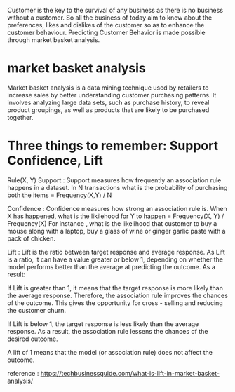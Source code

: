 
Customer is the key to the survival of any business as there is no business without a customer. So all the business of today aim to know about the
preferences, likes and dislikes of the customer so as to enhance the customer behaviour. Predicting Customer Behavior is made possible through 
market basket analysis.

# market basket analysis
Market basket analysis is a data mining technique used by retailers to increase sales by better understanding customer purchasing patterns. 
It involves analyzing large data sets, such as purchase history, to reveal product groupings, as well as products that are likely to be purchased
together.

# Three things to remember: Support Confidence, Lift
Rule(X, Y)
Support : Support measures how frequently an association rule happens in a dataset.
In N transactions what is the probability of purchasing both the items = Frequency(X,Y) / N

Confidence : Confidence measures how strong an association rule is.
When X has happened, what is the likilehood for Y to happen = Frequency(X, Y) / Frequency(X)
For instance , what is the likelihood that customer to buy a mouse along with a laptop, buy a glass of wine or ginger garlic paste with a pack of chicken.

Lift : Lift is the ratio between target response and average response. 
As Lift is a ratio, it can have a value greater or below 1, depending on whether the model performs better than the average at predicting the outcome. 
As a result:

If Lift is greater than 1, it means that the target response is more likely than the average response. Therefore, the association rule improves the 
chances of the outcome. This gives the opportunity for cross - selling and reducing the customer churn.

If Lift is below 1, the target response is less likely than the average response. As a result, the association rule lessens the chances of the 
desired outcome.

A lift of 1 means that the model (or association rule) does not affect the outcome.

reference : https://techbusinessguide.com/what-is-lift-in-market-basket-analysis/

